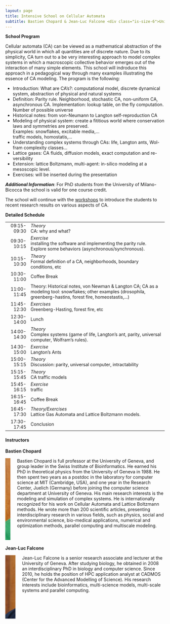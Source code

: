 ```yaml
---
layout: page
title: Intensive School on Cellular Automata
subtitle: Bastien Chopard & Jean-Luc Falcone <div class="is-size-6">University of Geneva</div> <div class="small-padding-elem"></div> <div class="is-size-4"> 17 September 2018 </div>
---
```


**School Program**

Cellular automata (CA) can be viewed as a mathematical abstraction of the physical world in which all quantities are of discrete nature. Due to its simplicity, CA turn out to a be very interesting approach to model complex systems in which a macroscopic collective behavior emerges out of the interaction of many simple elements. This school will indroduce this approach in a pedagogical way through many examples illustrating the essence of CA modeling.
The program is the following:

- Introduction: What are CA’s?: computational model, discrete dynamical system, abstraction of physical and natural systems
- Definition: Parity rule. Neighborhood, stochastic CA, non-uniform CA, asynchronous CA. Implementation: lookup table, on the fly computation. Number of possible universe
- Historical notes: from von-Neumann to Langton self-reproduction CA
- Modeling of physical system: create a fititious world where conservation laws and symmetries are preserved. <br>Examples: snowflakes, excitable media,... 
<br>traffic models, homostatis,...
- Understanding complex systems through CAs: life, Langton ants, Wol- fram complexity classes...
- Lattice gases: CA fluids, diffusion models, exact computation and re- versibility
- Extension: lattice Boltzmann, multi-agent: in-silico modeling at a mesoscopic level.
- Exercises: will be inserted during the presentation

***Additional Information***: For PhD students from the University of Milano-Bicocca the school is valid for one course credit.

The school will continue with the [workshops](/workshops) to introduce the students to recent research results on various aspects of CA.

<a name="schedule"></a>
<div class="small-padding-elem"></div>

**Detailed Schedule**

|             |                                                                                                                                                                     |
|------------:|:--------------------------------------------------------------------------------------------------------------------------------------------------------------------|
| 09:15-09:30 | _Theory_ <br> CA: why and what?                                                                                                                                     |
| 09:30-10:15 | _Exercise_ <br> installing the software and implementing the parity rule. Explore some behaviors (asynchronous/synchronous).                                        |
| 10:15-10:30 | _Theory_ <br> Formal definition of a CA, neighborhoods, boundary conditions, etc                                                                                    |
| 10:30-11:00 | Coffee Break                                                                                                                                                        |
| 11:00-11:45 | Theory: Historical notes, von Newman & Langton CA; CA as a modeling tool: snowflakes; other examples (drosophila, greenberg-hastins, forest fire, homeostastis,...) |
| 11:45-12:30 | _Exercises_ <br>  Greenberg-Hasting, forest fire, etc                                                                                                               |
| 12:30-14:00 | Lunch                                                                                                                                                               |
| 14:00-14:30 | _Theory_ <br> Complex systems (game of life, Langton’s ant, parity, universal computer, Wolfram’s rules).                                                           |
| 14:30-15:00 | _Exercise_ <br> Langton’s Ants                                                                                                                                      |
| 15:00-15:15 | _Theory_ <br> Discussion: parity, universal computer, intractability                                                                                                |
| 15:15-15:45 | _Theory_ <br> CA traffic models                                                                                                                                     |
| 15:45-16:15 | _Exercise_ <br> traffic                                                                                                                                             |
| 16:15-16:45 | Coffee Break                                                                                                                                                        |
| 16:45-17:30 | _Theory/Exercises_ <br> Lattice Gas Automata and Lattice Boltzmann models.                                                                                          |
| 17:30-17:45 | Conclusion                                                                                                                                                          |

<h4>Instructors</h4>

**Bastien Chopard**

<div class="columns">
  <div class="column is-narrow">
	<div class="box" style="width: 200px;">
		<img src="/assets/images/chopard.jpg">
	</div>
  </div>
  <div class="column">
	Bastien Chopard is full professor at the University of Geneva, and group leader in the Swiss Institute of Bioinformatics. He earned his PhD in theoretical physics from the University of Geneva in 1988. He then spent two years as a postdoc in the laboratory for computer science at MIT (Cambridge, USA), and one year in the Research Center, Juelich (Germany) before joining the computer science department at University of Geneva. His main research interests is the modeling and simulation of complex systems. He is internationally recognized for his work on Cellular Automata and Lattice Boltzmann methods. He wrote more than 200 scientific articles, presenting interdisciplinary research in various fields, such as physics, social and environmental science, bio-medical applications, numerical and optimization methods, parallel computing and multiscale modeling.
  </div>
</div>


**Jean-Luc Falcone**

<div class="columns">
  <div class="column is-narrow">
	<div class="box" style="width: 200px;">
		<img src="/assets/images/falcone.jpg">
	</div>
  </div>
  <div class="column">
  Jean-Luc Falcone is a senior research associate and lecturer at the University of Geneva. After studying biology, he obtained in 2008 an interdisciplinary PhD in biology and computer science. Since 2010, he holds the position of HPC application analyst at CADMOS (Center for the Advanced Modelling of Science). His research interests include bioinformatics, multi-science models, multi-scale systems and parallel computing.
  </div>
</div>
